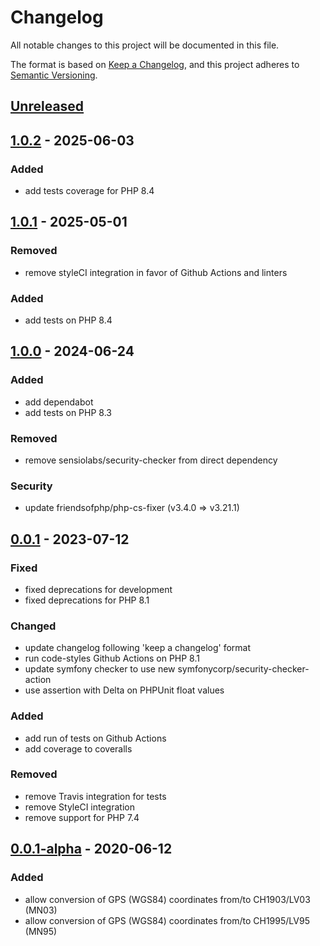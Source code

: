 # Changelog
All notable changes to this project will be documented in this file.

The format is based on [Keep a Changelog](https://keepachangelog.com/en/1.0.0/),
and this project adheres to [Semantic Versioning](https://semver.org/spec/v2.0.0.html).

## [Unreleased]

## [1.0.2] - 2025-06-03
### Added
- add tests coverage for PHP 8.4

## [1.0.1] - 2025-05-01
### Removed
- remove styleCI integration in favor of Github Actions and linters

### Added
- add tests on PHP 8.4

## [1.0.0] - 2024-06-24
### Added
- add dependabot
- add tests on PHP 8.3

### Removed
- remove sensiolabs/security-checker from direct dependency

### Security
- update friendsofphp/php-cs-fixer (v3.4.0 => v3.21.1)

## [0.0.1] - 2023-07-12
### Fixed
- fixed deprecations for development
- fixed deprecations for PHP 8.1

### Changed
- update changelog following 'keep a changelog' format
- run code-styles Github Actions on PHP 8.1
- update symfony checker to use new symfonycorp/security-checker-action
- use assertion with Delta on PHPUnit float values

### Added
- add run of tests on Github Actions
- add coverage to coveralls

### Removed
- remove Travis integration for tests
- remove StyleCI integration
- remove support for PHP 7.4

## [0.0.1-alpha] - 2020-06-12
### Added
- allow conversion of GPS (WGS84) coordinates from/to CH1903/LV03 (MN03)
- allow conversion of GPS (WGS84) coordinates from/to CH1995/LV95 (MN95)

[Unreleased]: https://github.com/antistatique/swisstopo/compare/1.0.2...HEAD
[1.0.2]: https://github.com/antistatique/swisstopo/compare/1.0.1...1.0.2
[1.0.1]: https://github.com/antistatique/swisstopo/compare/1.0.0...1.0.1
[1.0.0]: https://github.com/antistatique/swisstopo/compare/0.0.1...1.0.0
[0.0.1]: https://github.com/antistatique/swisstopo/compare/0.0.1-alpha...v0.0.1
[0.0.1-alpha]: https://github.com/antistatique/swisstopo/releases/tag/0.0.1-alpha
